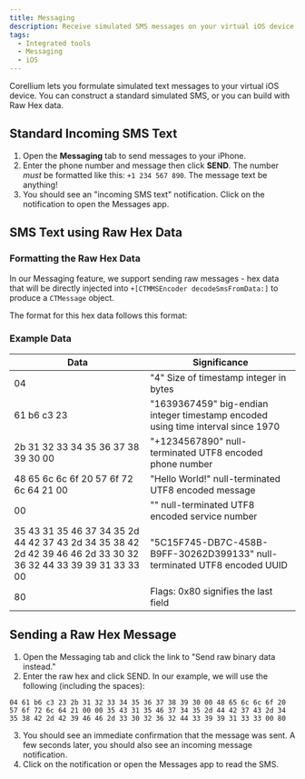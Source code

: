 ```yaml
---
title: Messaging
description: Receive simulated SMS messages on your virtual iOS device.
tags:
  - Integrated tools
  - Messaging
  - iOS
---
```


Corellium lets you formulate simulated text messages to your virtual iOS device. You can construct a standard simulated SMS, or you can build with Raw Hex data.

## Standard Incoming SMS Text

1. Open the **Messaging** tab to send messages to your iPhone.
2. Enter the phone number and message then click **SEND**. The number _must_ be formatted like this: `+1 234 567 890`. The message text be anything!
3. You should see an "incoming SMS text" notification. Click on the notification to open the Messages app.

## SMS Text using Raw Hex Data

### Formatting the Raw Hex Data

In our Messaging feature, we support sending raw messages - hex data that will be directly injected into `+[CTMMSEncoder decodeSmsFromData:]` to produce a `CTMessage` object.

The format for this hex data follows this format:

### Example Data

| Data                                                                                                           | Significance                                                                     |
| -------------------------------------------------------------------------------------------------------------- | -------------------------------------------------------------------------------- |
| 04                                                                                                             | "4" Size of timestamp integer in bytes                                           |
| 61 b6 c3 23                                                                                                    | "1639367459" big-endian integer timestamp encoded using time interval since 1970 |
| 2b 31 32 33 34 35 36 37 38 39 30 00                                                                            | "+1234567890" null-terminated UTF8 encoded phone number                          |
| 48 65 6c 6c 6f 20 57 6f 72 6c 64 21 00                                                                         | "Hello World!" null-terminated UTF8 encoded message                              |
| 00                                                                                                             | "" null-terminated UTF8 encoded service number                                   |
| 35 43 31 35 46 37 34 35 2d 44 42 37 43 2d 34 35 38 42 2d 42 39 46 46 2d 33 30 32 36 32 44 33 39 39 31 33 33 00 | "5C15F745-DB7C-458B-B9FF-30262D399133" null-terminated UTF8 encoded UUID         |
| 80                                                                                                             | Flags: 0x80 signifies the last field                                             |

## Sending a Raw Hex Message

1. Open the Messaging tab and click the link to "Send raw binary data instead."
2. Enter the raw hex and click SEND. In our example, we will use the following (including the spaces):

```text
04 61 b6 c3 23 2b 31 32 33 34 35 36 37 38 39 30 00 48 65 6c 6c 6f 20 57 6f 72 6c 64 21 00 00 35 43 31 35 46 37 34 35 2d 44 42 37 43 2d 34 35 38 42 2d 42 39 46 46 2d 33 30 32 36 32 44 33 39 39 31 33 33 00 80
```

3. You should see an immediate confirmation that the message was sent. A few seconds later, you should also see an incoming message notification.
4. Click on the notification or open the Messages app to read the SMS.
